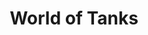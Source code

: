 ---
title: World of Tanks
excerpt: >-
  Displays a list of accounts in a specific category according to your
  parameters.
api:
  file: lolzteam-public-api-market.json
  operationId: Category.WoT
deprecated: false
hidden: false
metadata:
  title: ''
  description: ''
  robots: index
next:
  description: ''
---